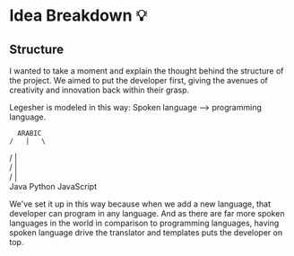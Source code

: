 ﻿# Idea Breakdown 💡

## Structure
I wanted to take a moment and explain the thought behind the structure of the project. We aimed to put the developer first, giving the avenues of creativity and innovation back within their grasp.

Legesher is modeled in this way: Spoken language --> programming language.

      ARABIC
    /   |   \
   /    |    \
  /     |     \
 /      |      \
Java  Python  JavaScript

We've set it up in this way because when we add a new language, that developer can program in any language. And as there are far more spoken languages in the world in comparison to programming languages, having spoken language drive the translator and templates puts the developer on top.
